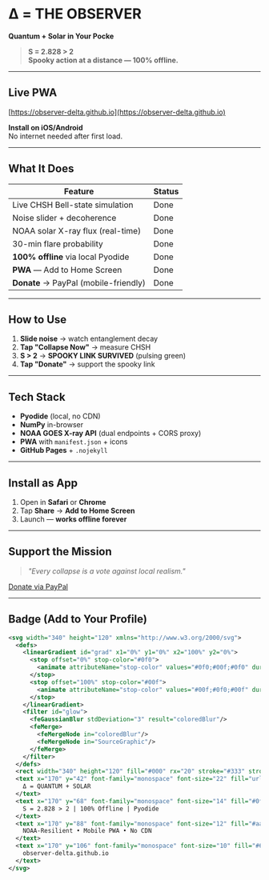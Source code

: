 # Δ = THE OBSERVER  
**Quantum + Solar in Your Pocke**

> **S = 2.828 > 2**  
> **Spooky action at a distance — 100% offline.**

---

## Live PWA  
[https://observer-delta.github.io](https://observer-delta.github.io)  

**Install on iOS/Android**  
No internet needed after first load.

---

## What It Does

| Feature | Status |
|--------|--------|
| Live CHSH Bell-state simulation | Done |
| Noise slider + decoherence | Done |
| NOAA solar X-ray flux (real-time) | Done |
| 30-min flare probability | Done |
| **100% offline** via local Pyodide | Done |
| **PWA** — Add to Home Screen | Done |
| **Donate** → PayPal (mobile-friendly) | Done |

---

## How to Use

1. **Slide noise** → watch entanglement decay  
2. **Tap "Collapse Now"** → measure CHSH  
3. **S > 2** → **SPOOKY LINK SURVIVED** (pulsing green)  
4. **Tap "Donate"** → support the spooky link

---

## Tech Stack

- **Pyodide** (local, no CDN)  
- **NumPy** in-browser  
- **NOAA GOES X-ray API** (dual endpoints + CORS proxy)  
- **PWA** with `manifest.json` + icons  
- **GitHub Pages** + `.nojekyll`

---

## Install as App

1. Open in **Safari** or **Chrome**  
2. Tap **Share** → **Add to Home Screen**  
3. Launch — **works offline forever**

---

## Support the Mission

> *"Every collapse is a vote against local realism."*

[Donate via PayPal](https://paypal.me/DELTATHEOBSERVER)

---

## Badge (Add to Your Profile)

```svg
<svg width="340" height="120" xmlns="http://www.w3.org/2000/svg">
  <defs>
    <linearGradient id="grad" x1="0%" y1="0%" x2="100%" y2="0%">
      <stop offset="0%" stop-color="#0f0">
        <animate attributeName="stop-color" values="#0f0;#00f;#0f0" dur="3s" repeatCount="indefinite"/>
      </stop>
      <stop offset="100%" stop-color="#00f">
        <animate attributeName="stop-color" values="#00f;#0f0;#00f" dur="3s" repeatCount="indefinite"/>
      </stop>
    </linearGradient>
    <filter id="glow">
      <feGaussianBlur stdDeviation="3" result="coloredBlur"/>
      <feMerge>
        <feMergeNode in="coloredBlur"/>
        <feMergeNode in="SourceGraphic"/>
      </feMerge>
    </filter>
  </defs>
  <rect width="340" height="120" fill="#000" rx="20" stroke="#333" stroke-width="2"/>
  <text x="170" y="42" font-family="monospace" font-size="22" fill="url(#grad)" text-anchor="middle" filter="url(#glow)">
    Δ = QUANTUM + SOLAR
  </text>
  <text x="170" y="68" font-family="monospace" font-size="14" fill="#0f0" text-anchor="middle">
    S = 2.828 > 2 | 100% Offline | Pyodide
  </text>
  <text x="170" y="88" font-family="monospace" font-size="12" fill="#aaa" text-anchor="middle">
    NOAA-Resilient • Mobile PWA • No CDN
  </text>
  <text x="170" y="106" font-family="monospace" font-size="10" fill="#666" text-anchor="middle">
    observer-delta.github.io
  </text>
</svg>
